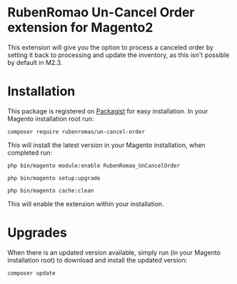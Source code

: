 RubenRomao Un-Cancel Order extension for Magento2
====

This extension will give you the option to process a canceled order by setting it back to processing and update the inventory, as this isn't possible by default in M2.3.

Installation
====

This package is registered on [Packagist](https://packagist.org/packages/rubenromao/un-cancel-order) for easy installation. In your Magento installation root run:

`composer require rubenromao/un-cancel-order`

This will install the latest version in your Magento installation, when completed run:

```
php bin/magento module:enable RubenRomao_UnCancelOrder

php bin/magento setup:upgrade

php bin/magento cache:clean
```

This will enable the extension within your installation.

Upgrades
====

When there is an updated version available, simply run (in your Magento installation root) to download and install the updated version:

`composer update`

